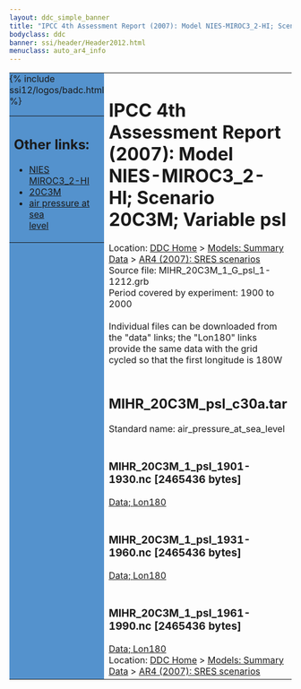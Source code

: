 ```yaml
---
layout: ddc_simple_banner
title: "IPCC 4th Assessment Report (2007): Model NIES-MIROC3_2-HI; Scenario 20C3M; Variable psl"
bodyclass: ddc
banner: ssi/header/Header2012.html
menuclass: auto_ar4_info
---
```



<table width="100%" border="0" cellspacing="0" cellpadding="0" style="border-collapse: collapse;">
<tr style="margin:0;padding:0;border:0;">
<td style="margin:0;padding:0;border:0;height:1pt;width:150pt;background:#5492CD;" valign="top" >

<div id="lh-col2" class="auto_ar4_info">
<table class="menumain" bgcolor="#5492CD" cellspacing="0" width="100%" border="0">
<tr><td>
<h2> Other links:</h2>
<ul>
<li><a href="/auto/ar4/model-NIES-MIROC3_2-HI.html">NIES<br/>MIROC3_2-HI</a></li>
<li><a href="/auto/ar4/scenario-20C3M.html">20C3M</a></li>
<li><a href="/auto/ar4/var-air_pressure_at_sea_level.html">air pressure at sea<br/> level</a></li>
</ul>
</td></tr>
{% include ssi12/logos/badc.html %}
</table>
</div>
</td>
<td><h1>IPCC 4th Assessment Report (2007): Model NIES-MIROC3_2-HI; Scenario 20C3M; Variable psl</h1>

<!-- Breadcrumb1 -->
<div id="breadcrumb1" align="left">
Location: <a href="/index.html">DDC Home</a> > <a href="/sim/gcm_clim/">Models: Summary Data</a>
> <a href="/sim/gcm_clim/SRES_AR4/index.html">AR4 (2007): SRES scenarios</a>
</div>
<!-- End of Breadcrumb1 -->Source file: MIHR_20C3M_1_G_psl_1-1212.grb
<br/>
Period covered by experiment: 1900 to 2000<br/>
<br/>Individual files can be downloaded from the "data" links; the "Lon180" links provide the same data
         with the grid cycled so that the first longitude is 180W<br/>
<br/><h2>MIHR_20C3M_psl_c30a.tar</h2>
Standard name: air_pressure_at_sea_level<br>
<br/><h3>MIHR_20C3M_1_psl_1901-1930.nc [2465436 bytes]</h3>
<a href="/cgi-bin/downl/ar4_nc/psl/MIHR_20C3M_1_psl_1901-1930.nc">Data; </a><a href="/cgi-bin/downl/ar4_nc/psl/MIHR_20C3M_1_psl_1901-1930.cyto180.nc"> Lon180</a><br/>
<br/><h3>MIHR_20C3M_1_psl_1931-1960.nc [2465436 bytes]</h3>
<a href="/cgi-bin/downl/ar4_nc/psl/MIHR_20C3M_1_psl_1931-1960.nc">Data; </a><a href="/cgi-bin/downl/ar4_nc/psl/MIHR_20C3M_1_psl_1931-1960.cyto180.nc"> Lon180</a><br/>
<br/><h3>MIHR_20C3M_1_psl_1961-1990.nc [2465436 bytes]</h3>
<a href="/cgi-bin/downl/ar4_nc/psl/MIHR_20C3M_1_psl_1961-1990.nc">Data; </a><a href="/cgi-bin/downl/ar4_nc/psl/MIHR_20C3M_1_psl_1961-1990.cyto180.nc"> Lon180</a><br/>
<!-- Breadcrumb2 -->
<div id="breadcrumb2" align="left">
Location: <a href="/index.html">DDC Home</a> > <a href="/sim/gcm_clim/">Models: Summary Data</a>
> <a href="/sim/gcm_clim/SRES_AR4/index.html">AR4 (2007): SRES scenarios</a>
</div>
<!-- End of Breadcrumb2 --></td></tr></table>

